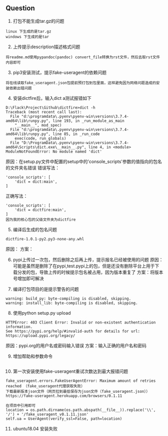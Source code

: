 ## Question

1. 打包不能生成tar.gz的问题
```
linux 下生成的是tar.gz
windows 下生成的是tar
```

2. 上传提示description描述格式问题
```
将readme.md使用pypandoc(pandoc) convert_file转换为rst文件，然后去取rst文件内容即可
```

3. pip3安装测试，提示fake-useragent的依赖问题
```
将在线读取fake_useragent.json包提前预打包到包里面，这样避免因为网络问题造成的安装依赖出错问题
```

4. 安装dictfire后，输入dict a测试报错如下
```
D:\Flack\Project\Github\dictfire>dict -h
Traceback (most recent call last):
  File "d:\programdata\.pyenv\pyenv-win\versions\3.7.4-amd64\lib\runpy.py", line 193, in _run_module_as_main
    "__main__", mod_spec)
  File "d:\programdata\.pyenv\pyenv-win\versions\3.7.4-amd64\lib\runpy.py", line 85, in _run_code
    exec(code, run_globals)
  File "D:\ProgramData\.pyenv\pyenv-win\versions\3.7.4-amd64\Scripts\dict.exe\__main__.py", line 4, in <module>
ModuleNotFoundError: No module named 'dict'
```
原因：在setup.py文件中配置的setup中的'console_scripts'参数的值指向的包名的文件夹名错误
错误写法：
```
'console_scripts': [
    'dict = dict:main',
]
```
正确写法：
```
'console_scripts': [
    'dict = dictfire:main',
]
因为我的核心包的父级文件夹为dictfire
```

5. 编译后生成的包名问题
``` 
dictfire-1.0.1-py2.py3-none-any.whl
```
原因：
方案：

6. pypi上传过一次包，然后删除之后再上传，提示报名已经被使用的问题
原因：可能是虽然是删除了在pypi,test.pypi上的包，但是还没有删除平台上用于下载分发的包，导致上传的时候提示包名被占用，因为版本重复了
方案：将版本号增加即可解决

7. 编译打包项目的是提示警告的问题
```
warning: build_py: byte-compiling is disabled, skipping.
warning: install_lib: byte-compiling is disabled, skipping.
```

8. 使用python setup.py upload
```
HTTPError: 403 Client Error: Invalid or non-existent authentication information. 
See https://pypi.org/help/#invalid-auth for details for url: https://upload.pypi.org/legacy/
```
原因：pypi.org的用户名或密码输入错误
方案：输入正确的用户名和密码

9. 增加帮助和参数命令
```

```

10. 第一次安装使用fake-useragent重试次数达到最大报错问题
```
fake_useragent.errors.FakeUserAgentError: Maximum amount of retries reached （fake_useragent代理获取失败）
下载最新版本json文件（网页拉到最低保存为json文件（fake_useragent.json））
https://fake-useragent.herokuapp.com/browsers/0.1.11

在项目中引用即可
location = os.path.dirname(os.path.abspath(__file__)).replace('\\', '/') + '/fake_useragent_v0.1.11.json'
self.ua = UserAgent(verify_ssl=False, path=location)
```

11. ubuntu18.04 安装失败
```

```